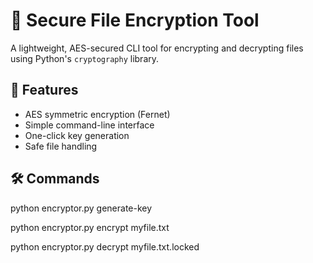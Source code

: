 # 🔐 Secure File Encryption Tool

A lightweight, AES-secured CLI tool for encrypting and decrypting files using Python's `cryptography` library.

## 🚀 Features
- AES symmetric encryption (Fernet)
- Simple command-line interface
- One-click key generation
- Safe file handling

## 🛠 Commands
python encryptor.py generate-key

python encryptor.py encrypt myfile.txt

python encryptor.py decrypt myfile.txt.locked
